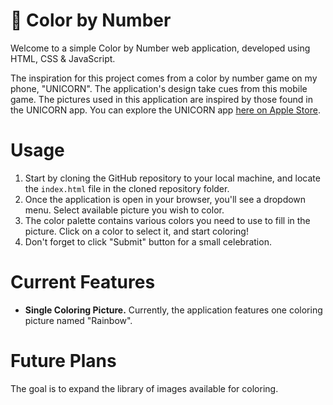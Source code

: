 # 🎨 Color by Number
Welcome to a simple Color by Number web application, developed using HTML, CSS & JavaScript. 

The inspiration for this project comes from a color by number game on my phone, "UNICORN". The application's design take cues from this mobile game. The pictures used in this application are inspired by those found in the UNICORN app. You can explore the UNICORN app [here on Apple Store](https://apps.apple.com/no/app/unicorn-fargelegging-spill/id1293646758?l=nb).

# Usage
1. Start by cloning the GitHub repository to your local machine, and locate the `index.html` file in the cloned repository folder.
2. Once the application is open in your browser, you'll see a dropdown menu. Select available picture you wish to color.
3. The color palette contains various colors you need to use to fill in the picture. Click on a color to select it, and start coloring! 
4. Don't forget to click "Submit" button for a small celebration. 

# Current Features
-   **Single Coloring Picture.** Currently, the application features one coloring picture named "Rainbow".

# Future Plans
The goal is to expand the library of images available for coloring. 
